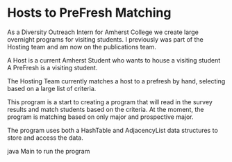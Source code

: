 # Hosts to PreFresh Matching

As a Diversity Outreach Intern for Amherst College we create large overnight programs for visiting students. I previously was part of the Hosting team and am now on the publications team.

A Host is a current Amherst Student who wants to house a visiting student
A PreFresh is a visiting student.

The Hosting Team currently matches a host to a prefresh by hand, selecting based on a large list of criteria.

This program is a start to creating a  program that will read in the survey results and match students based on the criteria. At the moment, the program is matching based on only major and prospective major.

The program uses both a HashTable and AdjacencyList data structures to store and access the data. 

java Main to run the program 
